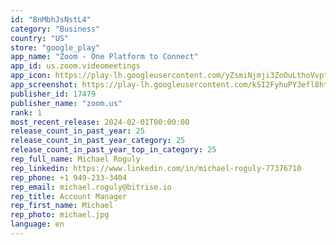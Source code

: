 ```yaml
---
id: "BnMbhJsNstL4"
category: "Business"
country: "US"
store: "google_play"
app_name: "Zoom - One Platform to Connect"
app_id: us.zoom.videomeetings
app_icon: https://play-lh.googleusercontent.com/yZsmiNjmji3ZoOuLthoVvptLB9cZ0vCmitcky4OUXNcEFV3IEQkrBD2uu5kuWRF5_ERA
app_screenshot: https://play-lh.googleusercontent.com/kSI2FyhuPY3efl8htMUGG4goWJ865RCY7E-lvI0tqRsGwGMqO5gN2r2jXMxSIwtx4t0
publisher_id: 17479
publisher_name: "zoom.us"
rank: 1
most_recent_release: 2024-02-01T00:00:00
release_count_in_past_year: 25
release_count_in_past_year_category: 25
release_count_in_past_year_top_in_category: 25
rep_full_name: Michael Roguly
rep_linkedin: https://www.linkedin.com/in/michael-roguly-77376710
rep_phone: +1 949-233-3404
rep_email: michael.roguly@bitrise.io
rep_title: Account Manager
rep_first_name: Michael
rep_photo: michael.jpg
language: en
---
```

